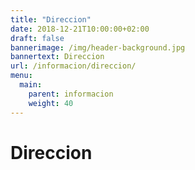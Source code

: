 ```yaml
---
title: "Direccion"
date: 2018-12-21T10:00:00+02:00
draft: false
bannerimage: /img/header-background.jpg
bannertext: Direccion
url: /informacion/direccion/
menu:
  main:
    parent: informacion
    weight: 40
---
```


# Direccion
